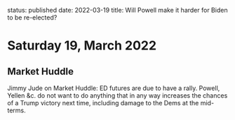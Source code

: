 status: published
date: 2022-03-19
title: Will Powell make it harder for Biden to be re-elected?

# Saturday 19, March 2022

## Market Huddle

Jimmy Jude on Market Huddle: ED futures are due to have a rally.
Powell, Yellen &c. do not want to do anything that in any way increases the chances of a Trump victory next time,
including damage to the Dems at the mid-terms.

